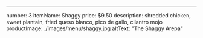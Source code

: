 ---
number: 3
itemName: Shaggy
price: $9.50
description: shredded chicken, sweet plantain, fried queso blanco, pico de gallo, cilantro mojo
productImage: ./images/menu/shaggy.jpg
altText: "The Shaggy Arepa"